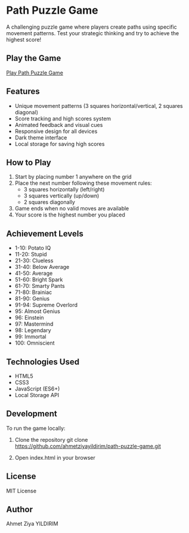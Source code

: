 # Path Puzzle Game

A challenging puzzle game where players create paths using specific movement patterns. Test your strategic thinking and try to achieve the highest score!

## Play the Game

[Play Path Puzzle Game](https://ahmetziyayildirim.github.io/path-puzzle-game/)

## Features

- Unique movement patterns (3 squares horizontal/vertical, 2 squares diagonal)
- Score tracking and high scores system
- Animated feedback and visual cues
- Responsive design for all devices
- Dark theme interface
- Local storage for saving high scores

## How to Play

1. Start by placing number 1 anywhere on the grid
2. Place the next number following these movement rules:
   - 3 squares horizontally (left/right)
   - 3 squares vertically (up/down)
   - 2 squares diagonally
3. Game ends when no valid moves are available
4. Your score is the highest number you placed

## Achievement Levels

- 1-10: Potato IQ
- 11-20: Stupid
- 21-30: Clueless
- 31-40: Below Average
- 41-50: Average
- 51-60: Bright Spark
- 61-70: Smarty Pants
- 71-80: Brainiac
- 81-90: Genius
- 91-94: Supreme Overlord
- 95: Almost Genius
- 96: Einstein
- 97: Mastermind
- 98: Legendary
- 99: Immortal
- 100: Omniscient

## Technologies Used

- HTML5
- CSS3
- JavaScript (ES6+)
- Local Storage API

## Development

To run the game locally:

1. Clone the repository
git clone https://github.com/ahmetziyayildirim/path-puzzle-game.git

2. Open index.html in your browser

## License

MIT License

## Author

Ahmet Ziya YILDIRIM
